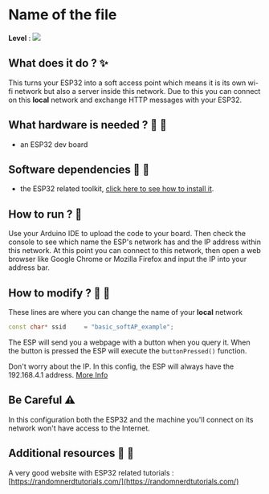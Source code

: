 # Name of the file

**Level** : ![](https://img.shields.io/badge/Level-Intermediate-yellow)

## What does it do ? ✨

This turns your ESP32 into a soft access point which means it is its own wi-fi network but also a server inside this network. Due to this you can connect on this **local** network and exchange HTTP messages with your ESP32.

## What hardware is needed ? 💾 🔌

- an ESP32 dev board

## Software dependencies 🌈 📂

- the ESP32 related toolkit, [click here to see how to install it](https://randomnerdtutorials.com/installing-the-esp32-board-in-arduino-ide-windows-instructions/).

## How to run ? 🚀

Use your Arduino IDE to upload the code to your board. Then check the console to see which name the ESP's network has and the IP address within this network. At this point you can connect to this network, then open a web browser like Google Chrome or Mozilla Firefox and input the IP into your address bar.

## How to modify ? 🔩 🔨

These lines are where you can change the name of your **local** network

```cpp
const char* ssid     = "basic_softAP_example";
```

The ESP will send you a webpage with a button when you query it. When the button is pressed the ESP will execute the `buttonPressed()` function.

Don't worry about the IP. In this config, the ESP will always have the 192.168.4.1 address. [More Info](https://192-168-4-1.com/)

## Be Careful ⚠️

In this configuration both the ESP32 and the machine you'll connect on its network won't have access to the Internet.

## Additional resources 📄 📗

A very good website with ESP32 related tutorials : [https://randomnerdtutorials.com/](https://randomnerdtutorials.com/)
